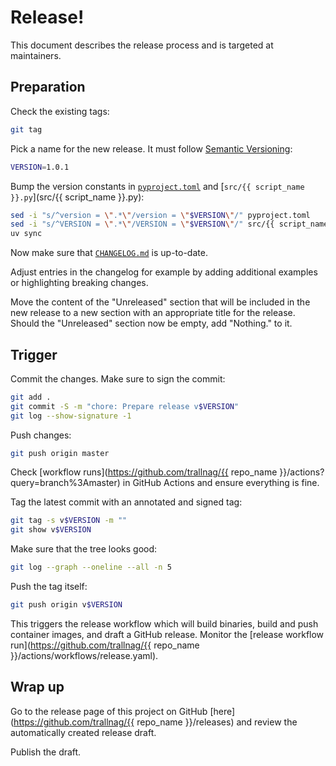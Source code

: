 # Release!

This document describes the release process and is targeted at maintainers.

## Preparation

Check the existing tags:

```sh
git tag
```

Pick a name for the new release. It must follow
[Semantic Versioning](https://semver.org):

```sh
VERSION=1.0.1
```

Bump the version constants in [`pyproject.toml`](pyproject.toml) and
[`src/{{ script_name }}.py`](src/{{ script_name }}.py):

```sh
sed -i "s/^version = \".*\"/version = \"$VERSION\"/" pyproject.toml
sed -i "s/^VERSION = \".*\"/VERSION = \"$VERSION\"/" src/{{ script_name }}.py
uv sync
```

Now make sure that [`CHANGELOG.md`](CHANGELOG.md) is up-to-date.

Adjust entries in the changelog for example by adding additional examples or
highlighting breaking changes.

Move the content of the "Unreleased" section that will be included in the new
release to a new section with an appropriate title for the release. Should the
"Unreleased" section now be empty, add "Nothing." to it.

## Trigger

Commit the changes. Make sure to sign the commit:

```sh
git add .
git commit -S -m "chore: Prepare release v$VERSION"
git log --show-signature -1
```

Push changes:

```sh
git push origin master
```

Check
[workflow runs](https://github.com/trallnag/{{ repo_name }}/actions?query=branch%3Amaster)
in GitHub Actions and ensure everything is fine.

Tag the latest commit with an annotated and signed tag:

```sh
git tag -s v$VERSION -m ""
git show v$VERSION
```

Make sure that the tree looks good:

```sh
git log --graph --oneline --all -n 5
```

Push the tag itself:

```sh
git push origin v$VERSION
```

This triggers the release workflow which will build binaries, build and push
container images, and draft a GitHub release. Monitor the
[release workflow run](https://github.com/trallnag/{{ repo_name }}/actions/workflows/release.yaml).

## Wrap up

Go to the release page of this project on GitHub
[here](https://github.com/trallnag/{{ repo_name }}/releases) and review
the automatically created release draft.

Publish the draft.
